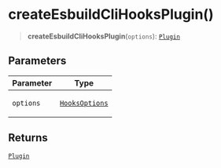 # createEsbuildCliHooksPlugin()

> **createEsbuildCliHooksPlugin**(`options`): [`Plugin`](../../esbuild/interfaces/Plugin.md)

## Parameters

<table>
<thead>
<tr>
<th>Parameter</th>
<th>Type</th>
</tr>
</thead>
<tbody>
<tr>
<td>

`options`

</td>
<td>

[`HooksOptions`](../interfaces/HooksOptions.md)

</td>
</tr>
</tbody>
</table>

## Returns

[`Plugin`](../../esbuild/interfaces/Plugin.md)
